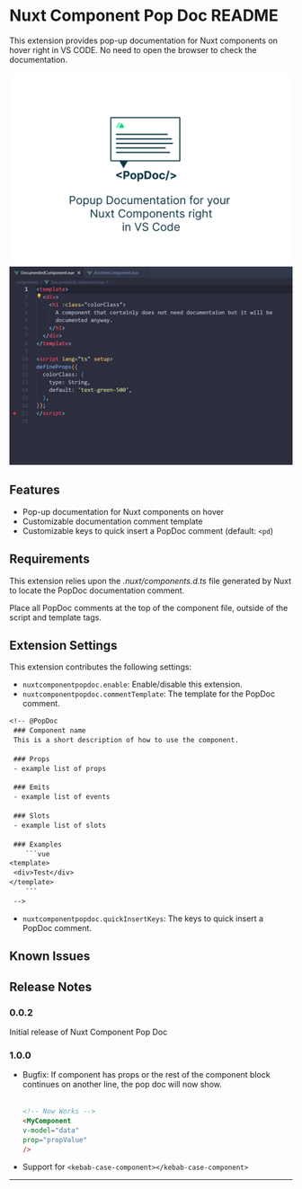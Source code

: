 # Nuxt Component Pop Doc README

This extension provides pop-up documentation for Nuxt components on hover right in VS CODE. No need to open the browser to check the documentation.

![](img/popdocheader.png)
![](img/PopDocShowcase.gif)
## Features

* Pop-up documentation for Nuxt components on hover
* Customizable documentation comment template
* Customizable keys to quick insert a PopDoc comment (default: `<pd`)


## Requirements

This extension relies upon the *.nuxt/components.d.ts* file generated by Nuxt to locate the PopDoc documentation comment.

Place all PopDoc comments at the top of the component file, outside of the script and template tags.

## Extension Settings

This extension contributes the following settings:

* `nuxtcomponentpopdoc.enable`: Enable/disable this extension.
* `nuxtcomponentpopdoc.commentTemplate`: The template for the PopDoc comment. 
```txt
<!-- @PopDoc 
 ### Component name
 This is a short description of how to use the component. 
 
 ### Props 
 - example list of props 
 
 ### Emits 
 - example list of events 
 
 ### Slots 
 - example list of slots 
 
 ### Examples 
    ```vue
<template>
 <div>Test</div> 
</template> 
    ```
 -->

 ```

* `nuxtcomponentpopdoc.quickInsertKeys`: The keys to quick insert a PopDoc comment.

## Known Issues



## Release Notes


### 0.0.2

Initial release of Nuxt Component Pop Doc

### 1.0.0

- Bugfix: If component has props or the rest of the component block continues on another line, the pop doc will now show. <br> <br>
    ```html
    <!-- Now Works -->
    <MyComponent 
    v-model="data"
    prop="propValue"
    />
    ``` 
- Support for `<kebab-case-component></kebab-case-component>`


---
